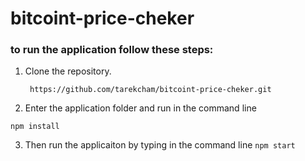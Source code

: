 # bitcoint-price-cheker

### to run the application follow these steps: 

1. Clone the repository.

    ``` https://github.com/tarekcham/bitcoint-price-cheker.git```
     
2. Enter the application folder and run in the command line

 ```npm install```


3. Then run the applicaiton by typing in the command line 
   ```npm start```

